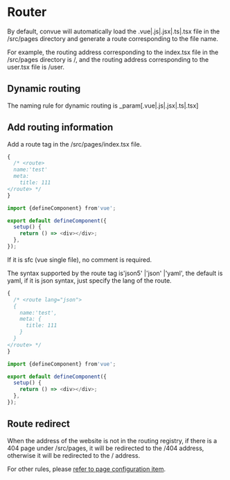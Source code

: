 # Router

By default, convue will automatically load the .vue|.js|.jsx|.ts|.tsx file in the /src/pages directory and generate a route corresponding to the file name.

For example, the routing address corresponding to the index.tsx file in the /src/pages directory is /, and the routing address corresponding to the user.tsx file is /user.

## Dynamic routing

The naming rule for dynamic routing is _param[.vue|.js|.jsx|.ts|.tsx]

## Add routing information

Add a route tag in the /src/pages/index.tsx file.

```js
{
  /* <route>
  name:'test'
  meta:
    title: 111
</route> */
}

import {defineComponent} from'vue';

export default defineComponent({
  setup() {
    return () => <div></div>;
  },
});
```

If it is sfc (vue single file), no comment is required.

The syntax supported by the route tag is'json5' |'json' |'yaml', the default is yaml, if it is json syntax, just specify the lang of the route.

```js
{
  /* <route lang="json">
  {
    name:'test',
    meta: {
      title: 111
    }
  }
</route> */
}

import {defineComponent} from'vue';

export default defineComponent({
  setup() {
    return () => <div></div>;
  },
});
```

## Route redirect

When the address of the website is not in the routing registry, if there is a 404 page under /src/pages, it will be redirected to the /404 address, otherwise it will be redirected to the / address.

For other rules, please [refer to page configuration item](/convue/config/page).
